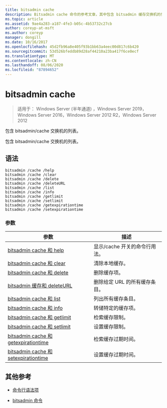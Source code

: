 ```yaml
---
title: bitsadmin cache
description: Bitsadmin cache 命令的参考文章，其中包含 bitsadmin 缓存交换机的列表。
ms.topic: article
ms.assetid: 9ae4a283-a187-4fe3-b05c-4b53732c27cb
author: coreyp-at-msft
ms.author: coreyp
manager: dongill
ms.date: 10/16/2017
ms.openlocfilehash: 45d2fb96a8e405f93b1bb63a4eec00d817c6b420
ms.sourcegitcommit: 53d526bfeddb89d28af44210a23ba417f6ce0ecf
ms.translationtype: MT
ms.contentlocale: zh-CN
ms.lasthandoff: 08/06/2020
ms.locfileid: "87894652"
---
```

# <a name="bitsadmin-cache"></a>bitsadmin cache

> 适用于： Windows Server (半年通道) ，Windows Server 2019，Windows Server 2016，Windows Server 2012 R2，Windows Server 2012

包含 bitsadmin/cache 交换机的列表。

包含 bitsadmin/cache 交换机的列表。

## <a name="syntax"></a>语法

```
bitsadmin /cache /help
bitsadmin /cache /clear
bitsadmin /cache /delete
bitsadmin /cache /deleteURL
bitsadmin /cache /list
bitsadmin /cache /info
bitsadmin /cache /getlimit
bitsadmin /cache /setlimit
bitsadmin /cache /getexpirationtime
bitsadmin /cache /setexpirationtime
```

### <a name="parameters"></a>参数

| 参数 | 描述 |
| -------------- | -------------- |
| [bitsadmin cache 和 help](bitsadmin-cache-and-help.md) | 显示/cache 开关的命令行用法。 |
| [bitsadmin cache 和 clear](bitsadmin-cache-clear.md) | 清除本地缓存。 |
| [bitsadmin cache 和 delete](bitsadmin-cache-and-delete.md) | 删除缓存项。 |
| [bitsadmin 缓存和 deleteURL](bitsadmin-cache-and-deleteurl.md) | 删除给定 URL 的所有缓存条目。 |
| [bitsadmin cache 和 list](bitsadmin-cache-and-list.md) | 列出所有缓存条目。 |
| [bitsadmin cache 和 info](bitsadmin-cache-and-info.md) | 转储特定的缓存项。 |
| [bitsadmin cache 和 getlimit](bitsadmin-cache-and-getlimit.md) | 检索缓存限制。 |
| [bitsadmin cache 和 setlimit](bitsadmin-cache-and-setlimit.md) | 设置缓存限制。 |
| [bitsadmin cache 和 getexpirationtime](bitsadmin-cache-and-getexpirationtime.md) | 检索缓存过期时间。 |
| [bitsadmin cache 和 setexpirationtime](bitsadmin-cache-and-setexpirationtime.md) | 设置缓存过期时间。 |

## <a name="additional-references"></a>其他参考

- [命令行语法项](command-line-syntax-key.md)

- [bitsadmin 命令](bitsadmin.md)
